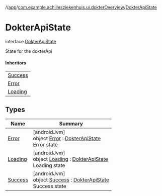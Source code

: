 //[app](../../../index.md)/[com.example.achillesziekenhuis.ui.dokterOverview](../index.md)/[DokterApiState](index.md)

# DokterApiState

interface [DokterApiState](index.md)

State for the dokterApi

#### Inheritors

| |
|---|
| [Success](-success/index.md) |
| [Error](-error/index.md) |
| [Loading](-loading/index.md) |

## Types

| Name | Summary |
|---|---|
| [Error](-error/index.md) | [androidJvm]<br>object [Error](-error/index.md) : [DokterApiState](index.md)<br>Error state |
| [Loading](-loading/index.md) | [androidJvm]<br>object [Loading](-loading/index.md) : [DokterApiState](index.md)<br>Loading state |
| [Success](-success/index.md) | [androidJvm]<br>object [Success](-success/index.md) : [DokterApiState](index.md)<br>Success state |
